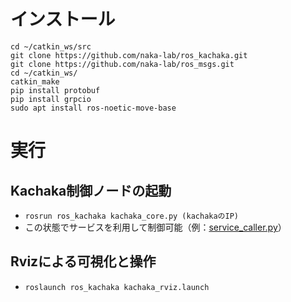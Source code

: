 # インストール

```
cd ~/catkin_ws/src
git clone https://github.com/naka-lab/ros_kachaka.git
git clone https://github.com/naka-lab/ros_msgs.git
cd ~/catkin_ws/
catkin_make
pip install protobuf
pip install grpcio
sudo apt install ros-noetic-move-base

```

# 実行
## Kachaka制御ノードの起動
- `rosrun ros_kachaka kachaka_core.py (kachakaのIP)`
- この状態でサービスを利用して制御可能（例：[service_caller.py](https://github.com/naka-lab/ros_kachaka/blob/master/example/service_caller.py)）

## Rvizによる可視化と操作
- `roslaunch ros_kachaka kachaka_rviz.launch`
